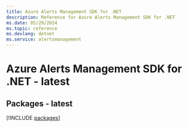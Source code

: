 ```yaml
---
title: Azure Alerts Management SDK for .NET
description: Reference for Azure Alerts Management SDK for .NET
ms.date: 05/29/2024
ms.topic: reference
ms.devlang: dotnet
ms.service: alertsmanagement
---
```

# Azure Alerts Management SDK for .NET - latest
## Packages - latest
[!INCLUDE [packages](alerts-management-index.md)]